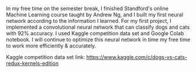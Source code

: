 
   In my free time on the semester break, I finished Standford's online Machine Learning course taught by Andrew Ng, and I built my first neural network according to the information I learned. For my first project, I implemented a convolutional neural network that can classify dogs and cats with 92% accuracy. I used Kaggle competition data set and Google Colab notebook. I will continue to optimize this neural network in time my free time to work more efficiently & accurately.

   Kaggle competition data set link: https://www.kaggle.com/c/dogs-vs-cats-redux-kernels-edition
